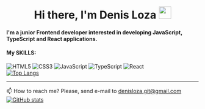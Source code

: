 <h1 align="center">Hi there, I'm Denis Loza
<img src="https://github.com/blackcater/blackcater/raw/main/images/Hi.gif" height="32"/></h1>
<h4>I'm a junior Frontend developer interested in developing JavaScript, TypeScript and React applications.<h4>
<h4>My SKILLS:</h4>

![HTML5](https://img.shields.io/badge/html5-%23E34F26.svg?style=for-the-badge&logo=html5&logoColor=white)
![CSS3](https://img.shields.io/badge/css3-%231572B6.svg?style=for-the-badge&logo=css3&logoColor=white)
![JavaScript](https://img.shields.io/badge/javascript-%23323330.svg?style=for-the-badge&logo=javascript&logoColor=%23F7DF1E)
![TypeScript](https://img.shields.io/badge/typescript-%23007ACC.svg?style=for-the-badge&logo=typescript&logoColor=white)
![React](https://img.shields.io/badge/react-%2320232a.svg?style=for-the-badge&logo=react&logoColor=%2361DAFB)
</br>
[![Top Langs](https://github-readme-stats.vercel.app/api/top-langs/?username=DenisLoza&layout=compact)](https://github.com/anuraghazra/github-readme-stats)
</br>
***
📫 How to reach me? Please, send e-mail to denisloza.git@gmail.com
[![GitHub stats](https://github-readme-stats.vercel.app/api?username=DenisLoza)](https://github.com/anuraghazra/github-readme-stats)
